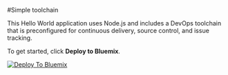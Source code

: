 #Simple toolchain

This Hello World application uses Node.js and includes a DevOps toolchain that is preconfigured for continuous delivery, source control, and issue tracking.

To get started, click **Deploy to Bluemix**.

[![Deploy To Bluemix](https://bluemix.net/deploy/button.png)](https://daily-console.stage1.ng.bluemix.net/develop/setup/deploy/?repository=https%3A//github.com/maxbridges/simple-toolchain-1)

<!--
For more information about using the sample, including instructions to add tools to the toolchain and make code changes, see <a href="x">Simple toolchain tutorial</a>
-->

